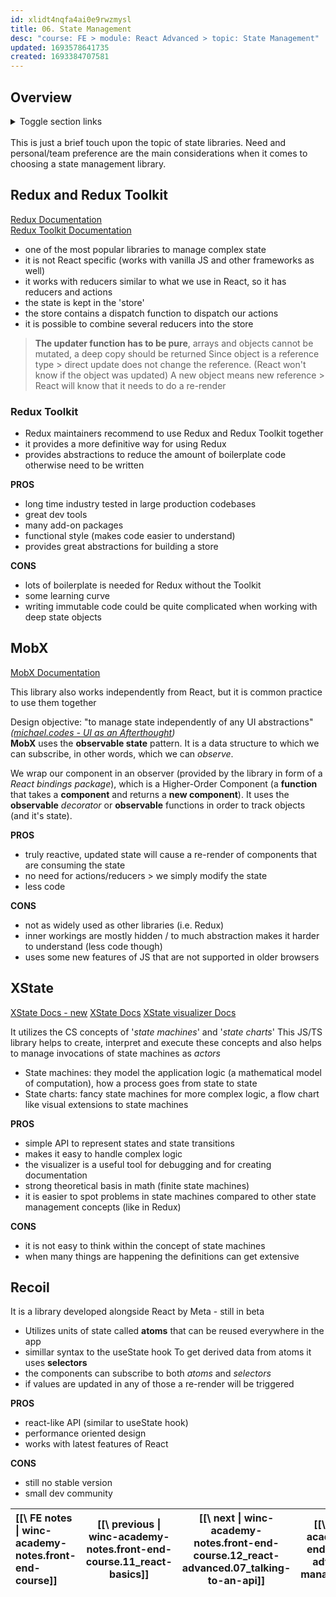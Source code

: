 ```yaml
---
id: xlidt4nqfa4ai0e9rwzmysl
title: 06. State Management
desc: "course: FE > module: React Advanced > topic: State Management"
updated: 1693578641735
created: 1693384707581
---
```


## Overview

<details>

  <summary>Toggle section links</summary>

[[Redux and Redux Toolkit|winc-academy-notes.front-end-course.12_react-advanced.06_state-management#redux-and-redux-toolkit]]  
[[MobX|winc-academy-notes.front-end-course.12_react-advanced.06_state-management#mobx]]  
[[XState|winc-academy-notes.front-end-course.12_react-advanced.06_state-management#xstate]]

</details>

<br/>
This is just a brief touch upon the topic of state libraries.
Need and personal/team preference are the main considerations when it comes to choosing a state management library.

## Redux and Redux Toolkit

[Redux Documentation](https://redux.js.org/)  
[Redux Toolkit Documentation](https://redux-toolkit.js.org/)

- one of the most popular libraries to manage complex state
- it is not React specific (works with vanilla JS and other frameworks as well)
- it works with reducers similar to what we use in React, so it has reducers and actions
- the state is kept in the 'store'
- the store contains a dispatch function to dispatch our actions
- it is possible to combine several reducers into the store

> **The updater function has to be pure**, arrays and objects cannot be mutated, a deep copy should be returned
> Since object is a reference type > direct update does not change the reference. (React won't know if the object was updated)
> A new object means new reference > React will know that it needs to do a re-render

### Redux Toolkit

- Redux maintainers recommend to use Redux and Redux Toolkit together
- it provides a more definitive way for using Redux
- provides abstractions to reduce the amount of boilerplate code otherwise need to be written

**PROS**

- long time industry tested in large production codebases
- great dev tools
- many add-on packages
- functional style (makes code easier to understand)
- provides great abstractions for building a store

**CONS**

- lots of boilerplate is needed for Redux without the Toolkit
- some learning curve
- writing immutable code could be quite complicated when working with deep state objects

## MobX

[MobX Documentation](https://mobx.js.org/README.html)

This library also works independently from React, but it is common practice to use them together

Design objective: "to manage state independently of any UI abstractions" _([michael.codes - UI as an Afterthought](https://michel.codes/blogs/ui-as-an-afterthought))_  
**MobX** uses the **observable state** pattern.
It is a data structure to which we can subscribe, in other words, which we can _observe_.

We wrap our component in an observer (provided by the library in form of a _React bindings package_),
which is a Higher-Order Component (a **function** that takes a **component** and returns a **new component**).
It uses the **observable** _decorator_ or **observable** functions in order to track objects (and it's state).

**PROS**

- truly reactive, updated state will cause a re-render of components that are consuming the state
- no need for actions/reducers > we simply modify the state
- less code

**CONS**

- not as widely used as other libraries (i.e. Redux)
- inner workings are mostly hidden / to much abstraction makes it harder to understand (less code though)
- uses some new features of JS that are not supported in older browsers

## XState

[XState Docs - new](https://stately.ai/docs/state-machines-and-statecharts)
[XState Docs](https://xstate.js.org/docs/about/concepts.html#finite-state-machines)
[XState visualizer Docs](https://stately.ai/viz)

It utilizes the CS concepts of '_state machines_' and '_state charts_'
This JS/TS library helps to create, interpret and execute these concepts
and also helps to manage invocations of state machines as _actors_

- State machines: they model the application logic (a mathematical model of computation), how a process goes from state to state
- State charts: fancy state machines for more complex logic, a flow chart like visual extensions to state machines

**PROS**

- simple API to represent states and state transitions
- makes it easy to handle complex logic
- the visualizer is a useful tool for debugging and for creating documentation
- strong theoretical basis in math (finite state machines)
- it is easier to spot problems in state machines compared to other state management concepts (like in Redux)

**CONS**

- it is not easy to think within the concept of state machines
- when many things are happening the definitions can get extensive

## Recoil

It is a library developed alongside React by Meta - still in beta

- Utilizes units of state called **atoms** that can be reused everywhere in the app
- simillar syntax to the useState hook
  To get derived data from atoms it uses **selectors**
- the components can subscribe to both _atoms_ and _selectors_
- if values are updated in any of those a re-render will be triggered

**PROS**

- react-like API (similar to useState hook)
- performance oriented design
- works with latest features of React

**CONS**

- still no stable version
- small dev community

| [[\ FE notes \| winc-academy-notes.front-end-course]] | [[\ previous \| winc-academy-notes.front-end-course.11_react-basics]] | [[\ next \| winc-academy-notes.front-end-course.12_react-advanced.07_talking-to-an-api]] | [[\ Overview \|winc-academy-notes.front-end-course.12_react-advanced.06_state-management#overview]] |
| :---------------------------------------------------- | :-------------------------------------------------------------------: | :--------------------------------------------------------------------------------------: | :-------------------------------------------------------------------------------------------------: |
